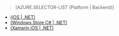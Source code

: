 > [AZURE.SELECTOR-LIST (Platform | Backend)]
- [(iOS | .NET)](/en-us/documentation/articles/mobile-services-dotnet-backend-ios-adal-sso-authentication/)
- [(Windows Store C# | .NET)](/en-us/documentation/articles/mobile-services-windows-store-dotnet-adal-sso-authentication/)
- [(Xamarin iOS | .NET)](/en-us/documentation/articles/mobile-services-dotnet-backend-xamarin-ios-adal-sso-authentication/)<!--HONumber=27-->
